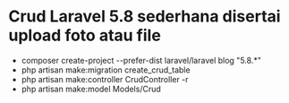 # Crud Laravel 5.8 sederhana disertai upload foto atau file

- composer create-project --prefer-dist laravel/laravel blog "5.8.*"
- php artisan make:migration create_crud_table
- php artisan make:controller CrudController -r
- php artisan make:model Models/Crud
